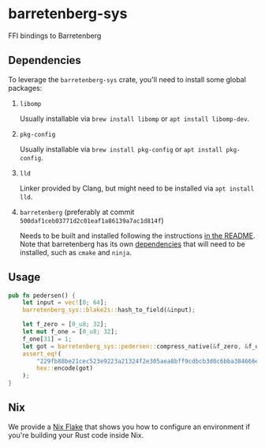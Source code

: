 # barretenberg-sys

FFI bindings to Barretenberg

## Dependencies

To leverage the `barretenberg-sys` crate, you'll need to install some global packages:

1. `libomp`

    Usually installable via `brew install libomp` or `apt install libomp-dev`.

2. `pkg-config`

    Usually installable via `brew install pkg-config` or `apt install pkg-config`.

3. `lld`

    Linker provided by Clang, but might need to be installed via `apt install lld`.

4. `barretenberg` (preferably at commit `500daf1ceb03771d2c01eaf1a86139a7ac1d814f`)

    Needs to be built and installed following the instructions [in the README](https://github.com/AztecProtocol/barretenberg#getting-started). Note that barretenberg has its own [dependencies](https://github.com/AztecProtocol/barretenberg#dependencies) that will need to be installed, such as `cmake` and `ninja`.

## Usage

```rust
pub fn pedersen() {
    let input = vec![0; 64];
    barretenberg_sys::blake2s::hash_to_field(&input);

    let f_zero = [0_u8; 32];
    let mut f_one = [0_u8; 32];
    f_one[31] = 1;
    let got = barretenberg_sys::pedersen::compress_native(&f_zero, &f_one);
    assert_eq!(
        "229fb88be21cec523e9223a21324f2e305aea8bff9cdbcb3d0c6bba384666ea1",
        hex::encode(got)
    );
}
```

## Nix

We provide a [Nix Flake](./flake.nix) that shows you how to configure an environment if you're building your Rust code inside Nix.
